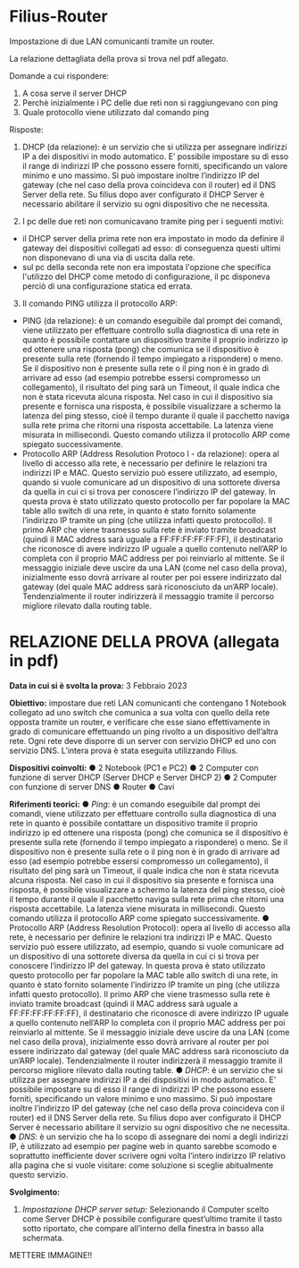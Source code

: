 # Filius-Router
Impostazione di due LAN comunicanti tramite un router.

La relazione dettagliata della prova si trova nel pdf allegato.

Domande a cui rispondere:
1) A cosa serve il server DHCP
2) Perchè inizialmente i PC delle due reti non si raggiungevano con ping
3) Quale protocollo viene utilizzato dal comando ping

Risposte:
1) DHCP (da relazione): è un servizio che si utilizza per assegnare indirizzi IP a dei dispositivi in modo automatico. E’ possibile impostare su di esso il range di indirizzi IP che possono essere forniti, specificando un valore minimo e uno massimo.
Si può impostare inoltre l’indirizzo IP del gateway (che nel caso della prova coincideva con il router) ed il DNS Server della rete. Su filius dopo aver configurato il DHCP Server è necessario abilitare il servizio su ogni dispositivo che ne necessita.

2) I pc delle due reti non comunicavano tramite ping per i seguenti motivi:
  - il DHCP server della prima rete non era impostato in modo da definire il gateway dei dispositivi collegati ad esso: di conseguenza questi ultimi non disponevano di una via di uscita dalla rete.
  - sul pc della seconda rete non era impostata l'opzione che specifica l'utilizzo del DHCP come metodo di configurazione, il pc disponeva perciò di una configurazione statica ed errata.

3) Il comando PING utilizza il protocollo ARP:
  - PING (da relazione): è un comando eseguibile dal prompt dei comandi, viene utilizzato per effettuare controllo sulla diagnostica di una rete in quanto è possibile contattare un dispositivo tramite il proprio indirizzo ip ed ottenere una risposta (pong) che comunica se il dispositivo è presente sulla rete (fornendo il tempo impiegato a rispondere) o meno.
Se il dispositivo non è presente sulla rete o il ping non è in grado di arrivare ad esso (ad esempio potrebbe essersi compromesso un collegamento), il risultato del ping sarà un Timeout, il quale indica che non è stata ricevuta alcuna risposta.
Nel caso in cui il dispositivo sia presente e fornisca una risposta, è possibile visualizzare a schermo la latenza del ping stesso, cioè il tempo durante il quale il pacchetto naviga sulla rete prima che ritorni una risposta accettabile. La latenza viene misurata in millisecondi.
Questo comando utilizza il protocollo ARP come spiegato successivamente.
  - Protocollo ARP (Address Resolution Protoco l - da relazione): opera al livello di accesso alla rete, è necessario per definire le relazioni tra indirizzi IP e MAC.
Questo servizio può essere utilizzato, ad esempio, quando si vuole comunicare ad un dispositivo di una sottorete diversa da quella in cui ci si trova per conoscere l’indirizzo IP del gateway. 
In questa prova è stato utilizzato questo protocollo per far popolare la MAC table allo switch di una rete, in quanto è stato fornito solamente l’indirizzo IP tramite un ping (che utilizza infatti questo protocollo).
Il primo ARP che viene trasmesso sulla rete è inviato tramite broadcast (quindi il MAC address sarà uguale a FF:FF:FF:FF:FF:FF), il destinatario che riconosce di avere indirizzo IP uguale a quello contenuto nell’ARP lo completa con il proprio MAC address per poi reinviarlo al mittente. Se il messaggio iniziale deve uscire da una LAN (come nel caso della prova), inizialmente esso dovrà arrivare al router per poi essere indirizzato dal gateway (del quale MAC address sarà riconosciuto da un’ARP locale). Tendenzialmente il router indirizzerà il messaggio tramite il percorso migliore rilevato dalla routing table.

# RELAZIONE DELLA PROVA (allegata in pdf)

**Data in cui si è svolta la prova:** 3 Febbraio 2023

**Obiettivo:** impostare due reti LAN comunicanti che contengano 1 Notebook collegato ad uno switch che comunica a sua volta con quello della rete opposta tramite un router, e verificare che esse siano effettivamente in grado di comunicare effettuando un ping rivolto a un dispositivo dell’altra rete.
Ogni rete deve disporre di un server con servizio DHCP ed uno con servizio DNS.
L’intera prova è stata eseguita utilizzando Filius.

**Dispositivi coinvolti:**
● 2 Notebook (PC1 e PC2)
● 2 Computer con funzione di server DHCP (Server DHCP e Server DHCP 2)
● 2 Computer con funzione di server DNS
● Router
● Cavi

**Riferimenti teorici:**
● *Ping*: è un comando eseguibile dal prompt dei comandi, viene utilizzato per
effettuare controllo sulla diagnostica di una rete in quanto è possibile
contattare un dispositivo tramite il proprio indirizzo ip ed ottenere una risposta
(pong) che comunica se il dispositivo è presente sulla rete (fornendo il tempo
impiegato a rispondere) o meno.
Se il dispositivo non è presente sulla rete o il ping non è in grado di arrivare
ad esso (ad esempio potrebbe essersi compromesso un collegamento), il
risultato del ping sarà un Timeout, il quale indica che non è stata ricevuta
alcuna risposta.
Nel caso in cui il dispositivo sia presente e fornisca una risposta, è possibile
visualizzare a schermo la latenza del ping stesso, cioè il tempo durante il
quale il pacchetto naviga sulla rete prima che ritorni una risposta accettabile.
La latenza viene misurata in millisecondi.
Questo comando utilizza il protocollo ARP come spiegato successivamente.
● Protocollo ARP (Address Resolution Protocol): opera al livello di accesso alla
rete, è necessario per definire le relazioni tra indirizzi IP e MAC.
Questo servizio può essere utilizzato, ad esempio, quando si vuole
comunicare ad un dispositivo di una sottorete diversa da quella in cui ci si
trova per conoscere l’indirizzo IP del gateway.
In questa prova è stato utilizzato questo protocollo per far popolare la MAC
table allo switch di una rete, in quanto è stato fornito solamente l’indirizzo IP
tramite un ping (che utilizza infatti questo protocollo).
Il primo ARP che viene trasmesso sulla rete è inviato tramite broadcast
(quindi il MAC address sarà uguale a FF:FF:FF:FF:FF:FF), il destinatario che
riconosce di avere indirizzo IP uguale a quello contenuto nell’ARP lo completa
con il proprio MAC address per poi reinviarlo al mittente. Se il messaggio
iniziale deve uscire da una LAN (come nel caso della prova), inizialmente
esso dovrà arrivare al router per poi essere indirizzato dal gateway (del quale
MAC address sarà riconosciuto da un’ARP locale). Tendenzialmente il router
indirizzerà il messaggio tramite il percorso migliore rilevato dalla routing table.
● *DHCP*: è un servizio che si utilizza per assegnare indirizzi IP a dei dispositivi
in modo automatico. E’ possibile impostare su di esso il range di indirizzi IP
che possono essere forniti, specificando un valore minimo e uno massimo.
Si può impostare inoltre l’indirizzo IP del gateway (che nel caso della prova
coincideva con il router) ed il DNS Server della rete. Su filius dopo aver
configurato il DHCP Server è necessario abilitare il servizio su ogni dispositivo
che ne necessita.
● *DNS*: è un servizio che ha lo scopo di assegnare dei nomi a degli indirizzi IP,
è utilizzato ad esempio per pagine web in quanto sarebbe scomodo e
soprattutto inefficiente dover scrivere ogni volta l’intero indirizzo IP relativo
alla pagina che si vuole visitare: come soluzione si sceglie abitualmente
questo servizio.

**Svolgimento:**
1) *Impostazione DHCP server setup:*
Selezionando il Computer scelto come Server DHCP è possibile configurare
quest’ultimo tramite il tasto sotto riportato, che compare all’interno della
finestra in basso alla schermata.

METTERE IMMAGINE!!

